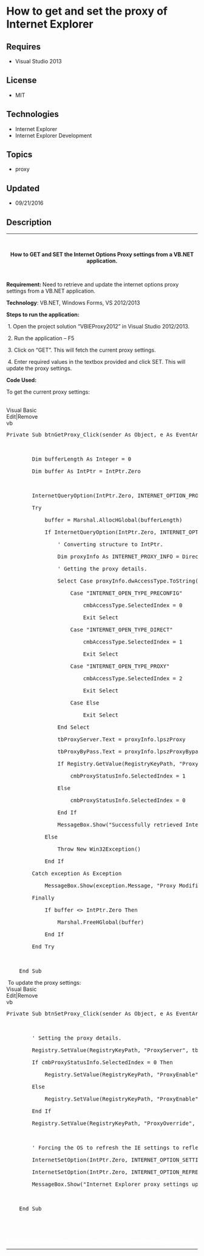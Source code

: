 # How to get and set the proxy of Internet Explorer
## Requires
- Visual Studio 2013
## License
- MIT
## Technologies
- Internet Explorer
- Internet Explorer Development
## Topics
- proxy
## Updated
- 09/21/2016
## Description

<hr>
<div><a href="http://blogs.msdn.com/b/onecode"><img src=":-onecodesampletopbanner1" alt=""></a><strong>&nbsp;</strong><em>&nbsp;</em></div>
<p class="MsoNormal" style="text-align:center"><strong>How to GET and SET the Internet Options Proxy settings from a VB.NET application.
</strong></p>
<p class="MsoNormal"><strong>&nbsp;</strong></p>
<p class="MsoNormal"><strong>Requirement: </strong>Need to retrieve and update the internet options proxy settings from a VB.NET application.</p>
<p class="MsoNormal"><strong>Technology</strong>: VB.NET, Windows Forms, VS 2012/2013</p>
<p class="MsoNormal"><strong>Steps to run the application:</strong></p>
<p class="MsoNormal">&nbsp;1. Open the project solution &ldquo;VBIEProxy2012&rdquo; in Visual Studio 2012/2013.</p>
<p>&nbsp;2. Run the application &ndash; F5</p>
<p>&nbsp;3. Click on &ldquo;GET&rdquo;. This will fetch the current proxy settings.</p>
<p>&nbsp;4. Enter required values in the textbox provided and click SET. This will update the proxy settings.</p>
<p class="MsoNormal"><strong>Code Used: </strong></p>
<p class="MsoNormal">To get the current proxy settings:</p>
<p class="MsoNormal" style="margin-bottom:.0001pt; line-height:normal; text-autospace:none">
&nbsp;</p>
<div class="scriptcode">
<div class="pluginEditHolder" pluginCommand="mceScriptCode">
<div class="title"><span>Visual Basic</span></div>
<div class="pluginLinkHolder"><span class="pluginEditHolderLink">Edit</span>|<span class="pluginRemoveHolderLink">Remove</span></div>
<span class="hidden">vb</span>

<div class="preview">
<pre class="vb"><span class="visualBasic__keyword">Private</span>&nbsp;<span class="visualBasic__keyword">Sub</span>&nbsp;btnGetProxy_Click(sender&nbsp;<span class="visualBasic__keyword">As</span>&nbsp;<span class="visualBasic__keyword">Object</span>,&nbsp;e&nbsp;<span class="visualBasic__keyword">As</span>&nbsp;EventArgs)&nbsp;<span class="visualBasic__keyword">Handles</span>&nbsp;btnGetProxy.Click&nbsp;
&nbsp;
&nbsp;&nbsp;
&nbsp;
&nbsp;&nbsp;&nbsp;&nbsp;&nbsp;&nbsp;&nbsp;&nbsp;<span class="visualBasic__keyword">Dim</span>&nbsp;bufferLength&nbsp;<span class="visualBasic__keyword">As</span>&nbsp;<span class="visualBasic__keyword">Integer</span>&nbsp;=&nbsp;<span class="visualBasic__number">0</span>&nbsp;
&nbsp;
&nbsp;&nbsp;&nbsp;&nbsp;&nbsp;&nbsp;&nbsp;&nbsp;<span class="visualBasic__keyword">Dim</span>&nbsp;buffer&nbsp;<span class="visualBasic__keyword">As</span>&nbsp;IntPtr&nbsp;=&nbsp;IntPtr.Zero&nbsp;
&nbsp;
&nbsp;&nbsp;
&nbsp;
&nbsp;&nbsp;&nbsp;&nbsp;&nbsp;&nbsp;&nbsp;&nbsp;InternetQueryOption(IntPtr.Zero,&nbsp;INTERNET_OPTION_PROXY,&nbsp;IntPtr.Zero,&nbsp;bufferLength)&nbsp;
&nbsp;
&nbsp;&nbsp;&nbsp;&nbsp;&nbsp;&nbsp;&nbsp;&nbsp;<span class="visualBasic__keyword">Try</span>&nbsp;
&nbsp;
&nbsp;&nbsp;&nbsp;&nbsp;&nbsp;&nbsp;&nbsp;&nbsp;&nbsp;&nbsp;&nbsp;&nbsp;buffer&nbsp;=&nbsp;Marshal.AllocHGlobal(bufferLength)&nbsp;
&nbsp;
&nbsp;&nbsp;&nbsp;&nbsp;&nbsp;&nbsp;&nbsp;&nbsp;&nbsp;&nbsp;&nbsp;&nbsp;<span class="visualBasic__keyword">If</span>&nbsp;InternetQueryOption(IntPtr.Zero,&nbsp;INTERNET_OPTION_PROXY,&nbsp;buffer,&nbsp;bufferLength)&nbsp;<span class="visualBasic__keyword">Then</span>&nbsp;
&nbsp;
&nbsp;&nbsp;&nbsp;&nbsp;&nbsp;&nbsp;&nbsp;&nbsp;&nbsp;&nbsp;&nbsp;&nbsp;&nbsp;&nbsp;&nbsp;&nbsp;<span class="visualBasic__com">'&nbsp;Converting&nbsp;structure&nbsp;to&nbsp;IntPtr.</span>&nbsp;
&nbsp;
&nbsp;&nbsp;&nbsp;&nbsp;&nbsp;&nbsp;&nbsp;&nbsp;&nbsp;&nbsp;&nbsp;&nbsp;&nbsp;&nbsp;&nbsp;&nbsp;<span class="visualBasic__keyword">Dim</span>&nbsp;proxyInfo&nbsp;<span class="visualBasic__keyword">As</span>&nbsp;INTERNET_PROXY_INFO&nbsp;=&nbsp;<span class="visualBasic__keyword">DirectCast</span>(Marshal.PtrToStructure(buffer,&nbsp;<span class="visualBasic__keyword">GetType</span>(INTERNET_PROXY_INFO)),&nbsp;INTERNET_PROXY_INFO)&nbsp;
&nbsp;
&nbsp;&nbsp;&nbsp;&nbsp;&nbsp;&nbsp;&nbsp;&nbsp;&nbsp;&nbsp;&nbsp;&nbsp;&nbsp;&nbsp;&nbsp;&nbsp;<span class="visualBasic__com">'&nbsp;Getting&nbsp;the&nbsp;proxy&nbsp;details.</span>&nbsp;
&nbsp;
&nbsp;&nbsp;&nbsp;&nbsp;&nbsp;&nbsp;&nbsp;&nbsp;&nbsp;&nbsp;&nbsp;&nbsp;&nbsp;&nbsp;&nbsp;&nbsp;<span class="visualBasic__keyword">Select</span>&nbsp;<span class="visualBasic__keyword">Case</span>&nbsp;proxyInfo.dwAccessType.ToString()&nbsp;
&nbsp;
&nbsp;&nbsp;&nbsp;&nbsp;&nbsp;&nbsp;&nbsp;&nbsp;&nbsp;&nbsp;&nbsp;&nbsp;&nbsp;&nbsp;&nbsp;&nbsp;&nbsp;&nbsp;&nbsp;&nbsp;<span class="visualBasic__keyword">Case</span>&nbsp;<span class="visualBasic__string">&quot;INTERNET_OPEN_TYPE_PRECONFIG&quot;</span>&nbsp;
&nbsp;
&nbsp;&nbsp;&nbsp;&nbsp;&nbsp;&nbsp;&nbsp;&nbsp;&nbsp;&nbsp;&nbsp;&nbsp;&nbsp;&nbsp;&nbsp;&nbsp;&nbsp;&nbsp;&nbsp;&nbsp;&nbsp;&nbsp;&nbsp;&nbsp;cmbAccessType.SelectedIndex&nbsp;=&nbsp;<span class="visualBasic__number">0</span>&nbsp;
&nbsp;
&nbsp;&nbsp;&nbsp;&nbsp;&nbsp;&nbsp;&nbsp;&nbsp;&nbsp;&nbsp;&nbsp;&nbsp;&nbsp;&nbsp;&nbsp;&nbsp;&nbsp;&nbsp;&nbsp;&nbsp;&nbsp;&nbsp;&nbsp;&nbsp;<span class="visualBasic__keyword">Exit</span>&nbsp;<span class="visualBasic__keyword">Select</span>&nbsp;
&nbsp;
&nbsp;&nbsp;&nbsp;&nbsp;&nbsp;&nbsp;&nbsp;&nbsp;&nbsp;&nbsp;&nbsp;&nbsp;&nbsp;&nbsp;&nbsp;&nbsp;&nbsp;&nbsp;&nbsp;&nbsp;<span class="visualBasic__keyword">Case</span>&nbsp;<span class="visualBasic__string">&quot;INTERNET_OPEN_TYPE_DIRECT&quot;</span>&nbsp;
&nbsp;
&nbsp;&nbsp;&nbsp;&nbsp;&nbsp;&nbsp;&nbsp;&nbsp;&nbsp;&nbsp;&nbsp;&nbsp;&nbsp;&nbsp;&nbsp;&nbsp;&nbsp;&nbsp;&nbsp;&nbsp;&nbsp;&nbsp;&nbsp;&nbsp;cmbAccessType.SelectedIndex&nbsp;=&nbsp;<span class="visualBasic__number">1</span>&nbsp;
&nbsp;
&nbsp;&nbsp;&nbsp;&nbsp;&nbsp;&nbsp;&nbsp;&nbsp;&nbsp;&nbsp;&nbsp;&nbsp;&nbsp;&nbsp;&nbsp;&nbsp;&nbsp;&nbsp;&nbsp;&nbsp;&nbsp;&nbsp;&nbsp;&nbsp;<span class="visualBasic__keyword">Exit</span>&nbsp;<span class="visualBasic__keyword">Select</span>&nbsp;
&nbsp;
&nbsp;&nbsp;&nbsp;&nbsp;&nbsp;&nbsp;&nbsp;&nbsp;&nbsp;&nbsp;&nbsp;&nbsp;&nbsp;&nbsp;&nbsp;&nbsp;&nbsp;&nbsp;&nbsp;&nbsp;<span class="visualBasic__keyword">Case</span>&nbsp;<span class="visualBasic__string">&quot;INTERNET_OPEN_TYPE_PROXY&quot;</span>&nbsp;
&nbsp;
&nbsp;&nbsp;&nbsp;&nbsp;&nbsp;&nbsp;&nbsp;&nbsp;&nbsp;&nbsp;&nbsp;&nbsp;&nbsp;&nbsp;&nbsp;&nbsp;&nbsp;&nbsp;&nbsp;&nbsp;&nbsp;&nbsp;&nbsp;&nbsp;cmbAccessType.SelectedIndex&nbsp;=&nbsp;<span class="visualBasic__number">2</span>&nbsp;
&nbsp;
&nbsp;&nbsp;&nbsp;&nbsp;&nbsp;&nbsp;&nbsp;&nbsp;&nbsp;&nbsp;&nbsp;&nbsp;&nbsp;&nbsp;&nbsp;&nbsp;&nbsp;&nbsp;&nbsp;&nbsp;&nbsp;&nbsp;&nbsp;&nbsp;<span class="visualBasic__keyword">Exit</span>&nbsp;<span class="visualBasic__keyword">Select</span>&nbsp;
&nbsp;
&nbsp;&nbsp;&nbsp;&nbsp;&nbsp;&nbsp;&nbsp;&nbsp;&nbsp;&nbsp;&nbsp;&nbsp;&nbsp;&nbsp;&nbsp;&nbsp;&nbsp;&nbsp;&nbsp;&nbsp;<span class="visualBasic__keyword">Case</span>&nbsp;<span class="visualBasic__keyword">Else</span>&nbsp;
&nbsp;
&nbsp;&nbsp;&nbsp;&nbsp;&nbsp;&nbsp;&nbsp;&nbsp;&nbsp;&nbsp;&nbsp;&nbsp;&nbsp;&nbsp;&nbsp;&nbsp;&nbsp;&nbsp;&nbsp;&nbsp;&nbsp;&nbsp;&nbsp;&nbsp;<span class="visualBasic__keyword">Exit</span>&nbsp;<span class="visualBasic__keyword">Select</span>&nbsp;
&nbsp;
&nbsp;&nbsp;&nbsp;&nbsp;&nbsp;&nbsp;&nbsp;&nbsp;&nbsp;&nbsp;&nbsp;&nbsp;&nbsp;&nbsp;&nbsp;&nbsp;<span class="visualBasic__keyword">End</span>&nbsp;<span class="visualBasic__keyword">Select</span>&nbsp;
&nbsp;
&nbsp;&nbsp;&nbsp;&nbsp;&nbsp;&nbsp;&nbsp;&nbsp;&nbsp;&nbsp;&nbsp;&nbsp;&nbsp;&nbsp;&nbsp;&nbsp;tbProxyServer.Text&nbsp;=&nbsp;proxyInfo.lpszProxy&nbsp;
&nbsp;
&nbsp;&nbsp;&nbsp;&nbsp;&nbsp;&nbsp;&nbsp;&nbsp;&nbsp;&nbsp;&nbsp;&nbsp;&nbsp;&nbsp;&nbsp;&nbsp;tbProxyByPass.Text&nbsp;=&nbsp;proxyInfo.lpszProxyBypass&nbsp;
&nbsp;
&nbsp;&nbsp;&nbsp;&nbsp;&nbsp;&nbsp;&nbsp;&nbsp;&nbsp;&nbsp;&nbsp;&nbsp;&nbsp;&nbsp;&nbsp;&nbsp;<span class="visualBasic__keyword">If</span>&nbsp;Registry.GetValue(RegistryKeyPath,&nbsp;<span class="visualBasic__string">&quot;ProxyEnable&quot;</span>,&nbsp;<span class="visualBasic__string">&quot;&quot;</span>).ToString()&nbsp;=&nbsp;<span class="visualBasic__string">&quot;1&quot;</span>&nbsp;<span class="visualBasic__keyword">Then</span>&nbsp;
&nbsp;
&nbsp;&nbsp;&nbsp;&nbsp;&nbsp;&nbsp;&nbsp;&nbsp;&nbsp;&nbsp;&nbsp;&nbsp;&nbsp;&nbsp;&nbsp;&nbsp;&nbsp;&nbsp;&nbsp;&nbsp;cmbProxyStatusInfo.SelectedIndex&nbsp;=&nbsp;<span class="visualBasic__number">1</span>&nbsp;
&nbsp;
&nbsp;&nbsp;&nbsp;&nbsp;&nbsp;&nbsp;&nbsp;&nbsp;&nbsp;&nbsp;&nbsp;&nbsp;&nbsp;&nbsp;&nbsp;&nbsp;<span class="visualBasic__keyword">Else</span>&nbsp;
&nbsp;
&nbsp;&nbsp;&nbsp;&nbsp;&nbsp;&nbsp;&nbsp;&nbsp;&nbsp;&nbsp;&nbsp;&nbsp;&nbsp;&nbsp;&nbsp;&nbsp;&nbsp;&nbsp;&nbsp;&nbsp;cmbProxyStatusInfo.SelectedIndex&nbsp;=&nbsp;<span class="visualBasic__number">0</span>&nbsp;
&nbsp;
&nbsp;&nbsp;&nbsp;&nbsp;&nbsp;&nbsp;&nbsp;&nbsp;&nbsp;&nbsp;&nbsp;&nbsp;&nbsp;&nbsp;&nbsp;&nbsp;<span class="visualBasic__keyword">End</span>&nbsp;<span class="visualBasic__keyword">If</span>&nbsp;
&nbsp;
&nbsp;&nbsp;&nbsp;&nbsp;&nbsp;&nbsp;&nbsp;&nbsp;&nbsp;&nbsp;&nbsp;&nbsp;&nbsp;&nbsp;&nbsp;&nbsp;MessageBox.Show(<span class="visualBasic__string">&quot;Successfully&nbsp;retrieved&nbsp;Internet&nbsp;Explorer&nbsp;proxy&nbsp;settings!&quot;</span>,&nbsp;<span class="visualBasic__string">&quot;Proxy&nbsp;Modifier&quot;</span>,&nbsp;MessageBoxButtons.OK,&nbsp;MessageBoxIcon.Information)&nbsp;
&nbsp;
&nbsp;&nbsp;&nbsp;&nbsp;&nbsp;&nbsp;&nbsp;&nbsp;&nbsp;&nbsp;&nbsp;&nbsp;<span class="visualBasic__keyword">Else</span>&nbsp;
&nbsp;
&nbsp;&nbsp;&nbsp;&nbsp;&nbsp;&nbsp;&nbsp;&nbsp;&nbsp;&nbsp;&nbsp;&nbsp;&nbsp;&nbsp;&nbsp;&nbsp;<span class="visualBasic__keyword">Throw</span>&nbsp;<span class="visualBasic__keyword">New</span>&nbsp;Win32Exception()&nbsp;
&nbsp;
&nbsp;&nbsp;&nbsp;&nbsp;&nbsp;&nbsp;&nbsp;&nbsp;&nbsp;&nbsp;&nbsp;&nbsp;<span class="visualBasic__keyword">End</span>&nbsp;<span class="visualBasic__keyword">If</span>&nbsp;
&nbsp;
&nbsp;&nbsp;&nbsp;&nbsp;&nbsp;&nbsp;&nbsp;&nbsp;<span class="visualBasic__keyword">Catch</span>&nbsp;exception&nbsp;<span class="visualBasic__keyword">As</span>&nbsp;Exception&nbsp;
&nbsp;
&nbsp;&nbsp;&nbsp;&nbsp;&nbsp;&nbsp;&nbsp;&nbsp;&nbsp;&nbsp;&nbsp;&nbsp;MessageBox.Show(exception.Message,&nbsp;<span class="visualBasic__string">&quot;Proxy&nbsp;Modifier&quot;</span>,&nbsp;MessageBoxButtons.OK,&nbsp;MessageBoxIcon.[<span class="visualBasic__keyword">Error</span>])&nbsp;
&nbsp;
&nbsp;&nbsp;&nbsp;&nbsp;&nbsp;&nbsp;&nbsp;&nbsp;<span class="visualBasic__keyword">Finally</span>&nbsp;
&nbsp;
&nbsp;&nbsp;&nbsp;&nbsp;&nbsp;&nbsp;&nbsp;&nbsp;&nbsp;&nbsp;&nbsp;&nbsp;<span class="visualBasic__keyword">If</span>&nbsp;buffer&nbsp;&lt;&gt;&nbsp;IntPtr.Zero&nbsp;<span class="visualBasic__keyword">Then</span>&nbsp;
&nbsp;
&nbsp;&nbsp;&nbsp;&nbsp;&nbsp;&nbsp;&nbsp;&nbsp;&nbsp;&nbsp;&nbsp;&nbsp;&nbsp;&nbsp;&nbsp;&nbsp;Marshal.FreeHGlobal(buffer)&nbsp;
&nbsp;
&nbsp;&nbsp;&nbsp;&nbsp;&nbsp;&nbsp;&nbsp;&nbsp;&nbsp;&nbsp;&nbsp;&nbsp;<span class="visualBasic__keyword">End</span>&nbsp;<span class="visualBasic__keyword">If</span>&nbsp;
&nbsp;
&nbsp;&nbsp;&nbsp;&nbsp;&nbsp;&nbsp;&nbsp;&nbsp;<span class="visualBasic__keyword">End</span>&nbsp;<span class="visualBasic__keyword">Try</span>&nbsp;
&nbsp;
&nbsp;&nbsp;
&nbsp;
&nbsp;&nbsp;&nbsp;&nbsp;<span class="visualBasic__keyword">End</span>&nbsp;<span class="visualBasic__keyword">Sub</span>&nbsp;
</pre>
</div>
</div>
</div>
<div class="endscriptcode">&nbsp;To update the proxy settings:</div>
<div class="scriptcode">
<div class="pluginEditHolder" pluginCommand="mceScriptCode">
<div class="title"><span>Visual Basic</span></div>
<div class="pluginLinkHolder"><span class="pluginEditHolderLink">Edit</span>|<span class="pluginRemoveHolderLink">Remove</span></div>
<span class="hidden">vb</span>

<div class="preview">
<pre class="vb"><span class="visualBasic__keyword">Private</span>&nbsp;<span class="visualBasic__keyword">Sub</span>&nbsp;btnSetProxy_Click(sender&nbsp;<span class="visualBasic__keyword">As</span>&nbsp;<span class="visualBasic__keyword">Object</span>,&nbsp;e&nbsp;<span class="visualBasic__keyword">As</span>&nbsp;EventArgs)&nbsp;<span class="visualBasic__keyword">Handles</span>&nbsp;btnSetProxy.Click&nbsp;
&nbsp;
&nbsp;&nbsp;
&nbsp;
&nbsp;&nbsp;&nbsp;&nbsp;&nbsp;&nbsp;&nbsp;&nbsp;<span class="visualBasic__com">'&nbsp;Setting&nbsp;the&nbsp;proxy&nbsp;details.</span>&nbsp;
&nbsp;
&nbsp;&nbsp;&nbsp;&nbsp;&nbsp;&nbsp;&nbsp;&nbsp;Registry.SetValue(RegistryKeyPath,&nbsp;<span class="visualBasic__string">&quot;ProxyServer&quot;</span>,&nbsp;tbProxyServer.Text)&nbsp;
&nbsp;
&nbsp;&nbsp;&nbsp;&nbsp;&nbsp;&nbsp;&nbsp;&nbsp;<span class="visualBasic__keyword">If</span>&nbsp;cmbProxyStatusInfo.SelectedIndex&nbsp;=&nbsp;<span class="visualBasic__number">0</span>&nbsp;<span class="visualBasic__keyword">Then</span>&nbsp;
&nbsp;
&nbsp;&nbsp;&nbsp;&nbsp;&nbsp;&nbsp;&nbsp;&nbsp;&nbsp;&nbsp;&nbsp;&nbsp;Registry.SetValue(RegistryKeyPath,&nbsp;<span class="visualBasic__string">&quot;ProxyEnable&quot;</span>,&nbsp;<span class="visualBasic__number">0</span>,&nbsp;RegistryValueKind.DWord)&nbsp;
&nbsp;
&nbsp;&nbsp;&nbsp;&nbsp;&nbsp;&nbsp;&nbsp;&nbsp;<span class="visualBasic__keyword">Else</span>&nbsp;
&nbsp;
&nbsp;&nbsp;&nbsp;&nbsp;&nbsp;&nbsp;&nbsp;&nbsp;&nbsp;&nbsp;&nbsp;&nbsp;Registry.SetValue(RegistryKeyPath,&nbsp;<span class="visualBasic__string">&quot;ProxyEnable&quot;</span>,&nbsp;<span class="visualBasic__number">1</span>,&nbsp;RegistryValueKind.DWord)&nbsp;
&nbsp;
&nbsp;&nbsp;&nbsp;&nbsp;&nbsp;&nbsp;&nbsp;&nbsp;<span class="visualBasic__keyword">End</span>&nbsp;<span class="visualBasic__keyword">If</span>&nbsp;
&nbsp;
&nbsp;&nbsp;&nbsp;&nbsp;&nbsp;&nbsp;&nbsp;&nbsp;Registry.SetValue(RegistryKeyPath,&nbsp;<span class="visualBasic__string">&quot;ProxyOverride&quot;</span>,&nbsp;tbProxyByPass.Text)&nbsp;
&nbsp;
&nbsp;&nbsp;
&nbsp;
&nbsp;&nbsp;&nbsp;&nbsp;&nbsp;&nbsp;&nbsp;&nbsp;<span class="visualBasic__com">'&nbsp;Forcing&nbsp;the&nbsp;OS&nbsp;to&nbsp;refresh&nbsp;the&nbsp;IE&nbsp;settings&nbsp;to&nbsp;reflect&nbsp;new&nbsp;proxy&nbsp;settings.</span>&nbsp;
&nbsp;
&nbsp;&nbsp;&nbsp;&nbsp;&nbsp;&nbsp;&nbsp;&nbsp;InternetSetOption(IntPtr.Zero,&nbsp;INTERNET_OPTION_SETTINGS_CHANGED,&nbsp;IntPtr.Zero,&nbsp;<span class="visualBasic__number">0</span>)&nbsp;
&nbsp;
&nbsp;&nbsp;&nbsp;&nbsp;&nbsp;&nbsp;&nbsp;&nbsp;InternetSetOption(IntPtr.Zero,&nbsp;INTERNET_OPTION_REFRESH,&nbsp;IntPtr.Zero,&nbsp;<span class="visualBasic__number">0</span>)&nbsp;
&nbsp;
&nbsp;&nbsp;&nbsp;&nbsp;&nbsp;&nbsp;&nbsp;&nbsp;MessageBox.Show(<span class="visualBasic__string">&quot;Internet&nbsp;Explorer&nbsp;proxy&nbsp;settings&nbsp;updated!&quot;</span>,&nbsp;<span class="visualBasic__string">&quot;Proxy&nbsp;Modifier&quot;</span>,&nbsp;MessageBoxButtons.OK,&nbsp;MessageBoxIcon.Information)&nbsp;
&nbsp;
&nbsp;&nbsp;
&nbsp;
&nbsp;&nbsp;&nbsp;&nbsp;<span class="visualBasic__keyword">End</span>&nbsp;<span class="visualBasic__keyword">Sub</span>&nbsp;
</pre>
</div>
</div>
</div>
<div class="endscriptcode">&nbsp;</div>
<p>&nbsp;</p>
<p style="line-height:0.6pt; color:white">Microsoft All-In-One Code Framework is a free, centralized code sample library driven by developers' real-world pains and needs. The goal is to provide customer-driven code samples for all Microsoft development technologies,
 and reduce developers' efforts in solving typical programming tasks. Our team listens to developers&rsquo; pains in the MSDN forums, social media and various DEV communities. We write code samples based on developers&rsquo; frequently asked programming tasks,
 and allow developers to download them with a short sample publishing cycle. Additionally, we offer a free code sample request service. It is a proactive way for our developer community to obtain code samples directly from Microsoft.</p>
<hr>
<div><a href="http://go.microsoft.com/?linkid=9759640" style="margin-top:3px"><img src="-onecodelogo" alt="">
</a></div>

